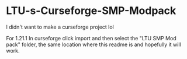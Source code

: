 # LTU-s-Curseforge-SMP-Modpack
I didn't want to make a curseforge project lol

For 1.21.1
In curseforge click import and then select the "LTU SMP Mod pack" folder, the same location where this readme is and hopefully it will work.
